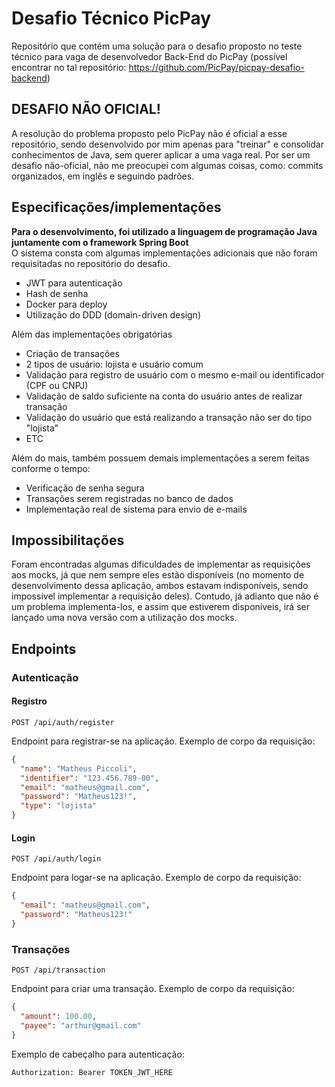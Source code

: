 # Desafio Técnico PicPay

Repositório que contém uma solução para o desafio proposto no teste técnico para vaga de desenvolvedor Back-End do PicPay (possível encontrar no tal repositório: <a href='https://github.com/PicPay/picpay-desafio-backend'>https://github.com/PicPay/picpay-desafio-backend</a>)

## DESAFIO NÃO OFICIAL!
A resolução do problema proposto pelo PicPay não é oficial a esse repositório, sendo desenvolvido por mim apenas para "treinar" e consolidar conhecimentos de Java, sem querer aplicar a uma vaga real. Por ser um desafio não-oficial, não me preocupei com algumas coisas, como: commits organizados, em inglês e seguindo padrões.

## Especificações/implementações
<b>Para o desenvolvimento, foi utilizado a linguagem de programação Java juntamente com o framework Spring Boot </b><br>
O sistema consta com algumas implementações adicionais que não foram requisitadas no repositório do desafio.

- JWT para autenticação
- Hash de senha
- Docker para deploy
- Utilização do DDD (domain-driven design)

Além das implementações obrigatórias

- Criação de transações
- 2 tipos de usuário: lojista e usuário comum
- Validação para registro de usuário com o mesmo e-mail ou identificador (CPF ou CNPJ)
- Validação de saldo suficiente na conta do usuário antes de realizar transação
- Validação do usuário que está realizando a transação não ser do tipo "lojista"
- ETC

Além do mais, também possuem demais implementações a serem feitas conforme o tempo:

- Verificação de senha segura
- Transações serem registradas no banco de dados
- Implementação real de sistema para envio de e-mails

## Impossibilitações

Foram encontradas algumas dificuldades de implementar as requisições aos mocks, já que nem sempre eles estão disponíveis (no momento de desenvolvimento dessa aplicação, ambos estavam indisponíveis, sendo impossível implementar a requisição deles).
Contudo, já adianto que não é um problema implementa-los, e assim que estiverem disponíveis, irá ser lançado uma nova versão com a utilização dos mocks.

## Endpoints

### Autenticação

#### Registro
```
POST /api/auth/register
```
Endpoint para registrar-se na aplicação.
Exemplo de corpo da requisição:

```json
{
  "name": "Matheus Piccoli",
  "identifier": "123.456.789-00",
  "email": "matheus@gmail.com",
  "password": "Matheus123!",
  "type": "lojista"
}
```

#### Login
```
POST /api/auth/login
```
Endpoint para logar-se na aplicação.
Exemplo de corpo da requisição:

```json
{
  "email": "matheus@gmail.com",
  "password": "Matheus123!"
}
```

### Transações
```
POST /api/transaction
```

Endpoint para criar uma transação.
Exemplo de corpo da requisição:

```json
{
  "amount": 100.00,
  "payee": "arthur@gmail.com"
}
```

Exemplo de cabeçalho para autenticação:

```
Authorization: Bearer TOKEN_JWT_HERE
```

